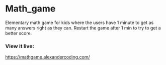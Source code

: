 # Math_game
Elementary math game for kids where the users have 1 minute to get as many answers right as they can. Restart the game after 1 min to try to get a better score.

### View it live:
https://mathgame.alexandercoding.com/
